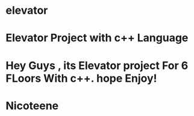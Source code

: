 # elevator
Elevator Project with c++ Language
==========================================================
Hey Guys , its Elevator project For 6 FLoors With c++.
hope Enjoy!
===========================================================
Nicoteene
===========================================================
